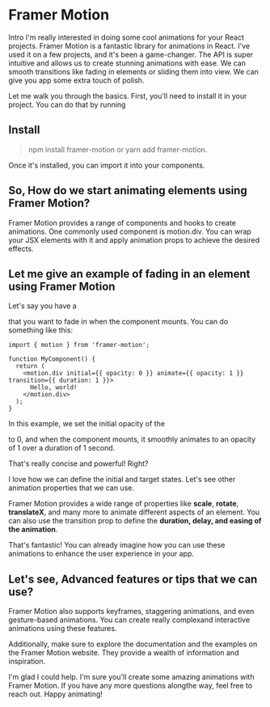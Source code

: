 # Framer Motion

Intro
I'm really interested in doing some cool animations for your React projects.
Framer Motion is a fantastic library for animations in React. I've used it on a few projects, and it's been a game-changer. The API is super intuitive and allows us to create stunning animations with ease. We can smooth transitions like fading in elements or sliding them into view. We can give you app some extra touch of polish.

Let me walk you through the basics. First, you'll need to install it in your project. You can do that by running 

## Install

> npm install framer-motion or yarn add framer-motion. 

Once it's installed, you can import it into your components.

## So, How do we start animating elements using Framer Motion?

Framer Motion provides a range of components and hooks to create animations. One commonly used component is motion.div. You can wrap your JSX elements with it and apply animation props to achieve the desired effects.

## Let me give an example of fading in an element using Framer Motion

Let's say you have a <div> that you want to fade in when the component mounts. You can do something like this:

```
import { motion } from 'framer-motion';

function MyComponent() {
  return (
    <motion.div initial={{ opacity: 0 }} animate={{ opacity: 1 }} transition={{ duration: 1 }}>
      Hello, world!
    </motion.div>
  );
}
```

In this example, we set the initial opacity of the <b><div></b> to 0, and when the component mounts, it smoothly animates to an opacity of 1 over a duration of 1 second.

That's really concise and powerful! Right?

I love how we can define the initial and target states. Let's see other animation properties that we can use.

Framer Motion provides a wide range of properties like <b>scale</b>, <b>rotate</b>, <b>translateX</b>, and many more to animate different aspects of an element. You can also use the transition prop to define the <b>duration, delay, and easing of the animation</b>.

That's fantastic! You can already imagine how you can use these animations to enhance the user experience in your app. 

## Let's see, Advanced features or tips that we can use?

Framer Motion also supports keyframes, staggering animations, and even gesture-based animations. You can create really complexand interactive animations using these features.

Additionally, make sure to explore the documentation and the examples on the Framer Motion website. They provide a wealth of information and inspiration.

I'm glad I could help. I'm sure you'll create some amazing animations with Framer Motion. If you have any more questions alongthe way, feel free to reach out. Happy animating!

